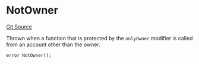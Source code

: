 # NotOwner
[Git Source](https://github.com/ethereum-optimism/optimism/blob/f7b73857601914eeea6fc4c1ba46ae99ca744d97/contracts/libraries/DisputeErrors.sol)

Thrown when a function that is protected by the `onlyOwner` modifier
is called from an account other than the owner.


```solidity
error NotOwner();
```

